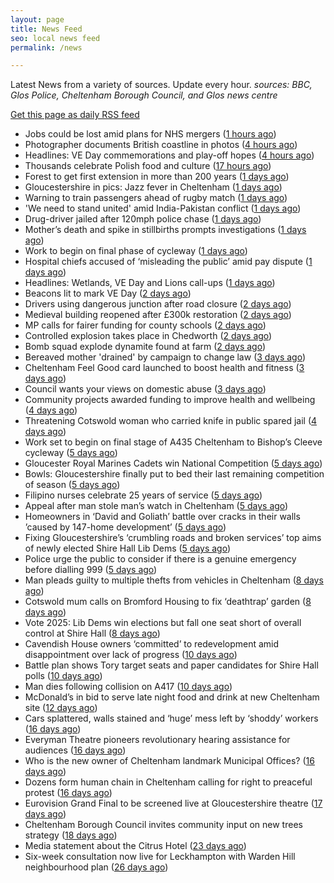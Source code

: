 ```yaml
---
layout: page
title: News Feed
seo: local news feed
permalink: /news

---
```


Latest News from a variety of sources. Update every hour.
_sources: BBC, Glos Police, Cheltenham Borough Council, and Glos news centre_

[Get this page as daily RSS feed](/daily.rss)

<!-- news_marker starts -->
- Jobs could be lost amid plans for NHS mergers ([1 hours ago](https://www.bbc.com/news/articles/cq54e3ned40o))
- Photographer documents British coastline in photos ([4 hours ago](https://www.bbc.com/news/articles/cewdlqzxello))
- Headlines: VE Day commemorations and play-off hopes ([4 hours ago](https://www.bbc.com/news/articles/c8070x0r38jo))
- Thousands celebrate Polish food and culture ([17 hours ago](https://www.bbc.com/news/articles/c861904v5ego))
- Forest to get first extension in more than 200 years ([1 days ago](https://www.bbc.com/news/articles/cx2w2d1ww0yo))
- Gloucestershire in pics: Jazz fever in Cheltenham ([1 days ago](https://www.bbc.com/news/articles/cql23676qlgo))
- Warning to train passengers ahead of rugby match ([1 days ago](https://www.bbc.com/news/articles/cde2e6kx43xo))
- 'We need to stand united' amid India-Pakistan conflict ([1 days ago](https://www.bbc.com/news/articles/cx202gvxgj7o))
- Drug-driver jailed after 120mph police chase ([1 days ago](https://www.bbc.com/news/articles/c8jgl2gdj3jo))
- Mother’s death and spike in stillbirths prompts investigations ([1 days ago](https://gloucesternewscentre.co.uk/mothers-death-and-spike-in-stillbirths-prompts-investigations/))
- Work to begin on final phase of cycleway ([1 days ago](https://www.bbc.com/news/articles/cjwq3242dego))
- Hospital chiefs accused of ‘misleading the public’ amid pay dispute ([1 days ago](https://gloucesternewscentre.co.uk/hospital-chiefs-accused-of-misleading-the-public-amid-pay-dispute/))
- Headlines: Wetlands, VE Day and Lions call-ups ([1 days ago](https://www.bbc.com/news/articles/c4gre522d7lo))
- Beacons lit to mark VE Day ([2 days ago](https://www.bbc.com/news/videos/c74nln2wnzko))
- Drivers using dangerous junction after road closure ([2 days ago](https://www.bbc.com/news/articles/c0qnq5jvwz0o))
- Medieval building reopened after £300k restoration ([2 days ago](https://www.bbc.com/news/articles/cwy6y3d1xz0o))
- MP calls for fairer funding for county schools ([2 days ago](https://www.bbc.com/news/articles/c14kz050y3ro))
- Controlled explosion takes place in Chedworth ([2 days ago](https://gloucesternewscentre.co.uk/controlled-explosion-takes-place-in-chedworth/))
- Bomb squad explode dynamite found at farm ([2 days ago](https://www.bbc.com/news/articles/c0k34gzdmxko))
- Bereaved mother 'drained' by campaign to change law ([3 days ago](https://www.bbc.com/news/articles/c99p985r1xgo))
- Cheltenham Feel Good card launched to boost health and fitness ([3 days ago](https://www.cheltenham.gov.uk/news/article/3007/cheltenham_feel_good_card_launched_to_boost_health_and_fitness))
- Council wants your views on domestic abuse ([3 days ago](https://gloucesternewscentre.co.uk/council-wants-your-views-on-domestic-abuse/))
- Community projects awarded funding to improve health and wellbeing ([4 days ago](https://www.cheltenham.gov.uk/news/article/3006/community_projects_awarded_funding_to_improve_health_and_wellbeing))
- Threatening Cotswold woman who carried knife in public spared jail ([4 days ago](https://gloucesternewscentre.co.uk/threatening-cotswold-woman-who-carried-knife-in-public-spared-jail/))
- Work set to begin on final stage of A435 Cheltenham to Bishop’s Cleeve cycleway ([5 days ago](https://gloucesternewscentre.co.uk/work-set-to-begin-on-final-stage-of-a435-cheltenham-to-bishops-cleeve-cycleway/))
- Gloucester Royal Marines Cadets win National Competition ([5 days ago](https://gloucesternewscentre.co.uk/gloucester-royal-marines-cadets-win-national-competition/))
- Bowls: Gloucestershire finally put to bed their last remaining competition of season ([5 days ago](https://gloucesternewscentre.co.uk/bowls-gloucestershire-finally-put-to-bed-their-last-remaining-competition-of-season/))
- Filipino nurses celebrate 25 years of service ([5 days ago](https://gloucesternewscentre.co.uk/filipino-nurses-celebrate-25-years-of-service/))
- Appeal after man stole man’s watch in Cheltenham ([5 days ago](https://gloucesternewscentre.co.uk/appeal-after-man-stole-mans-watch-in-cheltenham/))
- Homeowners in ‘David and Goliath’ battle over cracks in their walls ’caused by 147-home development’ ([5 days ago](https://gloucesternewscentre.co.uk/homeowners-in-david-and-goliath-battle-over-cracks-in-their-walls-caused-by-147-home-development/))
- Fixing Gloucestershire’s ‘crumbling roads and broken services’ top aims of newly elected Shire Hall Lib Dems ([5 days ago](https://gloucesternewscentre.co.uk/fixing-gloucestershires-crumbling-roads-and-broken-services-top-aims-of-newly-elected-shire-hall-lib-dems/))
- Police urge the public to consider if there is a genuine emergency before dialling 999 ([5 days ago](https://gloucesternewscentre.co.uk/police-urge-the-public-to-consider-if-there-is-a-genuine-emergency-before-dialling-999/))
- Man pleads guilty to multiple thefts from vehicles in Cheltenham ([8 days ago](https://gloucesternewscentre.co.uk/man-pleads-guilty-to-multiple-thefts-from-vehicles-in-cheltenham/))
- Cotswold mum calls on Bromford Housing to fix ‘deathtrap’ garden ([8 days ago](https://gloucesternewscentre.co.uk/cotswold-mum-calls-on-bromford-housing-to-fix-deathtrap-garden/))
- Vote 2025: Lib Dems win elections but fall one seat short of overall control at Shire Hall ([8 days ago](https://gloucesternewscentre.co.uk/vote-2025-lib-dems-win-elections-but-fall-one-seat-short-of-overall-control-at-shire-hall/))
- Cavendish House owners ‘committed’ to redevelopment amid disappointment over lack of progress ([10 days ago](https://gloucesternewscentre.co.uk/cavendish-house-owners-committed-to-redevelopment-amid-disappointment-over-lack-of-progress/))
- Battle plan shows Tory target seats and paper candidates for Shire Hall polls ([10 days ago](https://gloucesternewscentre.co.uk/battle-plan-shows-tory-target-seats-and-paper-candidates-for-shire-hall-polls/))
- Man dies following collision on A417 ([10 days ago](https://gloucesternewscentre.co.uk/man-dies-following-collision-on-a417/))
- McDonald’s in bid to serve late night food and drink at new Cheltenham site ([12 days ago](https://gloucesternewscentre.co.uk/mcdonalds-in-bid-to-serve-late-night-food-and-drink-at-new-cheltenham-site/))
- Cars splattered, walls stained and ‘huge’ mess left by ‘shoddy’ workers ([16 days ago](https://gloucesternewscentre.co.uk/cars-splattered-walls-stained-and-huge-mess-left-by-shoddy-workers/))
- Everyman Theatre pioneers revolutionary hearing assistance for audiences ([16 days ago](https://gloucesternewscentre.co.uk/everyman-theatre-pioneers-revolutionary-hearing-assistance-for-audiences/))
- Who is the new owner of Cheltenham landmark Municipal Offices? ([16 days ago](https://gloucesternewscentre.co.uk/who-is-the-new-owner-of-cheltenham-landmark-municipal-offices/))
- Dozens form human chain in Cheltenham calling for right to preaceful protest ([16 days ago](https://gloucesternewscentre.co.uk/dozens-form-human-chain-in-cheltenham-calling-for-right-to-preaceful-protest/))
- Eurovision Grand Final to be screened live at Gloucestershire theatre ([17 days ago](https://gloucesternewscentre.co.uk/eurovision-grand-final-to-be-screened-live-at-gloucestershire-theatre/))
- Cheltenham Borough Council invites community input on new trees strategy ([18 days ago](https://www.cheltenham.gov.uk/news/article/3005/cheltenham_borough_council_invites_community_input_on_new_trees_strategy))
- Media statement about the Citrus Hotel ([23 days ago](https://www.cheltenham.gov.uk/news/article/3004/media_statement_about_the_citrus_hotel))
- Six-week consultation now live for Leckhampton with Warden Hill neighbourhood plan ([26 days ago](https://www.cheltenham.gov.uk/news/article/3003/six-week_consultation_now_live_for_leckhampton_with_warden_hill_neighbourhood_plan))

<!-- news_marker ends -->
